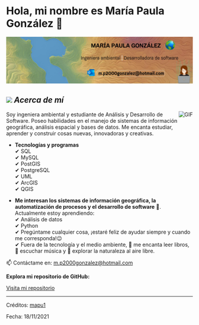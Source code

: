 # Hola, mi nombre es María Paula González 👋

![Cover Image](images/1723588676027.jpeg) 

<!--
**mapu1/mapu1** is a ✨ _special_ ✨ repository because its `README.md` (this file) appears on your GitHub profile.
-->

## <img src="https://media.giphy.com/media/ObNTw8Uzwy6KQ/giphy.gif" width="30px">&nbsp;***Acerca de mí***

<img align="right" alt="GIF" height="160px" src="https://media.giphy.com/media/du3J3cXyzhj75IOgvA/giphy.gif" />

Soy ingeniera ambiental y estudiante de Análisis y Desarrollo de Software. Poseo habilidades en el manejo de sistemas de información geográfica, análisis espacial y bases de datos. Me encanta estudiar, aprender y construir cosas nuevas, innovadoras y creativas.

* **Tecnologías y programas** <br>
✔ SQL <br>
✔ MySQL <br>
✔ PostGIS <br>
✔ PostgreSQL <br>
✔ UML <br>
✔ ArcGIS <br>
✔ QGIS <br>

* **Me interesan los sistemas de información geográfica, la automatización de procesos y el desarrollo de software** 🌱. Actualmente estoy aprendiendo: <br>
  ✔ Análisis de datos <br>
  ✔ Python <br>
  ✔ Pregúntame cualquier cosa, ¡estaré feliz de ayudar siempre y cuando me corresponda!😉<br>
  ✔ Fuera de la tecnología y el medio ambiente, 📖 me encanta leer libros, 🎵 escuchar música y 🌴 explorar la naturaleza al aire libre.<br>
  
📫 Contáctame en: <a href="mailto:m.p2000gonzalez@hotmail.com">m.p2000gonzalez@hotmail.com</a>
  
__Explora mi repositorio de GitHub:__

<div>
  <p>
    <a href="https://github.com/mapu1/ubicacion_optima_sig">Visita mi repositorio</a>
  </p>
</div>

<div>
  <p>
    <a href="https://github.com/mapu1/ubicacion_optima_sig">
    </a>
  </p>
</div>

---

Créditos: <a href="https://github.com/mapu1">mapu1</a>

Fecha: 18/11/2021
